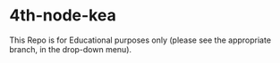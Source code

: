 # 4th-node-kea

This Repo is for Educational purposes only (please see the appropriate branch, in the drop-down menu).


